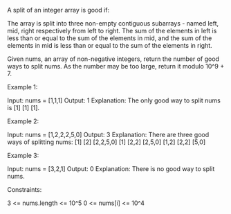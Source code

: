 A split of an integer array is good if:


The array is split into three non-empty contiguous subarrays - named left,
mid, right respectively from left to right.
The sum of the elements in left is less than or equal to the sum of the
elements in mid, and the sum of the elements in mid is less than or equal to
the sum of the elements in right.


Given nums, an array of non-negative integers, return the number of good ways
to split nums. As the number may be too large, return it modulo 10^9 + 7.


Example 1:


Input: nums = [1,1,1]
Output: 1
Explanation: The only good way to split nums is [1] [1] [1].

Example 2:


Input: nums = [1,2,2,2,5,0]
Output: 3
Explanation: There are three good ways of splitting nums:
[1] [2] [2,2,5,0]
[1] [2,2] [2,5,0]
[1,2] [2,2] [5,0]


Example 3:


Input: nums = [3,2,1]
Output: 0
Explanation: There is no good way to split nums.


Constraints:


3 <= nums.length <= 10^5
0 <= nums[i] <= 10^4




